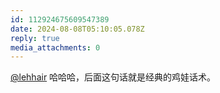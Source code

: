 ```yaml
---
id: 112924675609547389
date: 2024-08-08T05:10:05.078Z
reply: true
media_attachments: 0
---
```


[@lehhair](https://misskey.lehhair.net/@lehhair) 哈哈哈，后面这句话就是经典的鸡娃话术。

